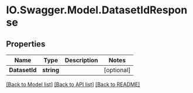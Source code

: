 # IO.Swagger.Model.DatasetIdResponse
## Properties

Name | Type | Description | Notes
------------ | ------------- | ------------- | -------------
**DatasetId** | **string** |  | [optional] 

[[Back to Model list]](../README.md#documentation-for-models) [[Back to API list]](../README.md#documentation-for-api-endpoints) [[Back to README]](../README.md)

